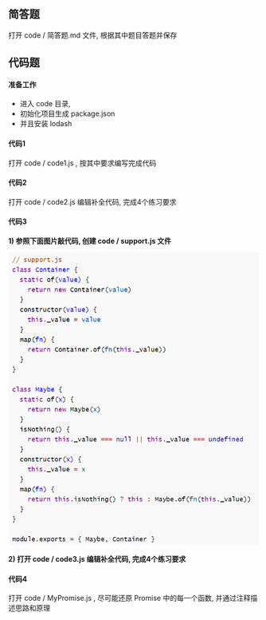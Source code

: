 ## 简答题

打开 code / 简答题.md 文件,   根据其中题目答题并保存



## 代码题

#### 准备工作

- 进入 code 目录, 
- 初始化项目生成 package.json
- 并且安装 lodash

#### 代码1

打开 code / code1.js , 按其中要求编写完成代码



#### 代码2

打开 code / code2.js 编辑补全代码, 完成4个练习要求



#### 代码3

**1) 参照下面图片敲代码, 创建 code / support.js 文件**

![2020-12-21_211700](images/2020-12-21_211700.png)

**2) 打开 code / code3.js 编辑补全代码, 完成4个练习要求**



#### 代码4

打开 code / MyPromise.js , 尽可能还原 Promise 中的每一个函数, 并通过注释描述思路和原理

